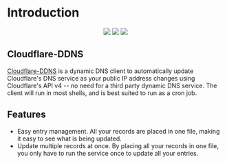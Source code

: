 # Introduction

<p align="center">
    <a href="https://github.com/nathanlytang/cloudflare-ddns" alt="Repo Size"><img src="https://img.shields.io/github/repo-size/nathanlytang/cloudflare-ddns" /></a>
    <a href="https://github.com/nathanlytang/cloudflare-ddns" alt="License"><img src="https://img.shields.io/github/license/nathanlytang/cloudflare-ddns" /></a>
    <a href="https://github.com/nathanlytang/cloudflare-ddns" alt="Language"><img src="https://img.shields.io/github/languages/top/nathanlytang/cloudflare-ddns" /></a>
</p>

## Cloudflare-DDNS
[Cloudflare-DDNS](https://github.com/nathanlytang/cloudflare-ddns) is a dynamic DNS client to automatically update Cloudflare's DNS service as your public IP address changes using Cloudflare's API v4 -- no need for a third party dynamic DNS service.  The client will run in most shells, and is best suited to run as a cron job.

## Features
* Easy entry management.  All your records are placed in one file, making it easy to see what is being updated.
* Update multiple records at once.  By placing all your records in one file, you only have to run the service once to update all your entries.
